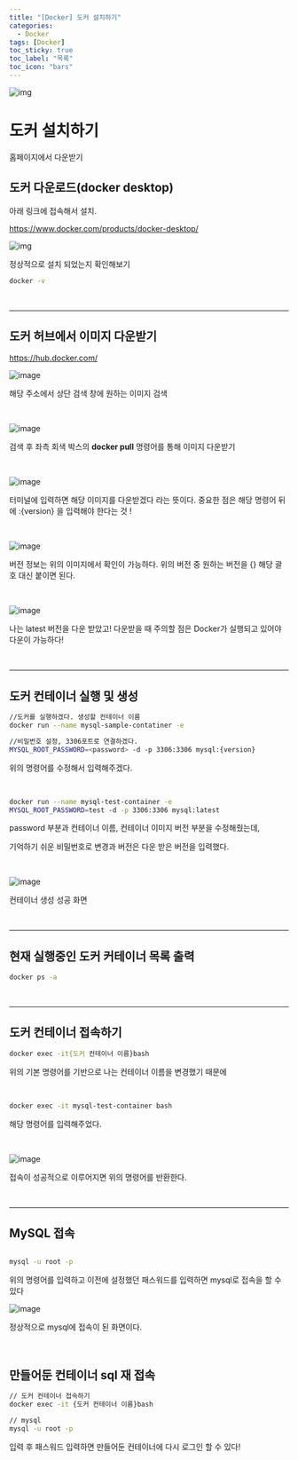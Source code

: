```yaml
---
title: "[Docker] 도커 설치하기"
categories:
  - Docker
tags: [Docker]
toc_sticky: true
toc_label: "목록"
toc_icon: "bars"
---
```


![img](https://mblogthumb-phinf.pstatic.net/MjAxNzA0MTFfMjIy/MDAxNDkxOTIwOTA0NDIz.OixMjEJC1MWVlM_jFn-ELElnHT8ueLeGYX3yxRz0fRYg.IzQlW_BpIgBUlXUlKcd1ZsZMC1LYcCc48X_Ia_aIdtog.PNG.complusblog/%EB%8F%84%EC%BB%A4.png?type=w800)

# 도커 설치하기

홈페이지에서 다운받기

## **도커 다운로드(docker desktop)**

아래 링크에 접속해서 설치.

https://www.docker.com/products/docker-desktop/

![img](https://blog.kakaocdn.net/dn/dWGUip/btr1IKu6cGy/sNDaJA7cJMVIpQmp47QBy1/img.png)

정상적으로 설치 되었는지 확인해보기

```bash
docker -v
```

<br>
<hr>

## 도커 허브에서 이미지 다운받기

https://hub.docker.com/

![image](https://github.com/solfany/solfany.github.io/assets/123814718/d0775555-00b1-433d-b584-1d07fc5aeb3e)

해당 주소에서 상단 검색 창에 원하는 이미지 검색

<br>

![image](https://github.com/solfany/solfany.github.io/assets/123814718/94483bc0-517e-4c11-8e44-66e4377010b2)

검색 후 좌측 회색 박스의 **docker pull** 명령어를 통해 이미지 다운받기

<br>

![image](https://github.com/solfany/solfany.github.io/assets/123814718/20fc5722-d5e0-4887-b2f6-b12d373aa1b4)

터미널에 입력하면 해당 이미지를 다운받겠다 라는 뜻이다.
중요한 점은 해당 명령어 뒤에 :{version} 을 입력해야 한다는 것 !

<br>

![image](https://github.com/solfany/solfany.github.io/assets/123814718/b1256c5e-bb2d-4783-ad57-284d7995ac0f)

버전 정보는 위의 이미지에서 확인이 가능하다.
위의 버전 중 원하는 버전을 {} 해당 괄호 대신 붙이면 된다.

<br>

![image](https://github.com/solfany/solfany.github.io/assets/123814718/042f8dda-c3c4-455d-8f22-20a2dbe43a16)

나는 latest 버전을 다운 받았고!
다운받을 때 주의할 점은 Docker가 실행되고 있어야 다운이 가능하다!

<br>
<hr>

## 도커 컨테이너 실행 및 생성

```bash
//도커를 실행하겠다. 생성할 컨테이너 이름
docker run --name mysql-sample-contatiner -e

//비밀번호 설정, 3306포트로 연결하겠다.
MYSQL_ROOT_PASSWORD=<password> -d -p 3306:3306 mysql:{version}
```

위의 명령어를 수정해서 입력해주겠다.

<br>

```bash
docker run --name mysql-test-container -e
MYSQL_ROOT_PASSWORD=test -d -p 3306:3306 mysql:latest
```

password 부분과 컨테이너 이름, 컨테이너 이미지 버전 부분을 수정해줬는데,

기억하기 쉬운 비밀번호로 변경과 버전은 다운 받은 버전을 입력했다.

<br>

![image](https://github.com/solfany/solfany.github.io/assets/123814718/8e038738-4d43-4b09-8751-f625a6686a04)

컨테이너 생성 성공 화면

<br>
<hr>

## 현재 실행중인 도커 커테이너 목록 출력

```bash
docker ps -a
```

<br>
<hr>

## 도커 컨테이너 접속하기

```bash
docker exec -it{도커 컨테이너 이름}bash

```

위의 기본 명령어를 기반으로 나는 컨테이너 이름을 변경했기 때문에

<br>

```bash
docker exec -it mysql-test-container bash
```

해당 명령어를 입력해주었다.

<br>

![image](https://github.com/solfany/solfany.github.io/assets/123814718/d50c3330-9e9d-4185-bf10-5447f4d51a52)

접속이 성공적으로 이루어지면 위의 명령어를 반환한다.

<br>
<hr>

## MySQL 접속

```bash

mysql -u root -p
```

위의 명령어를 입력하고 이전에 설정했던 패스워드를 입력하면 mysql로 접속을 할 수 있다

![image](https://github.com/solfany/solfany.github.io/assets/123814718/30455b2c-52a9-4e65-bc1f-d554ef61b8d0)

정상적으로 mysql에 접속이 된 화면이다.

<br>

## 만들어둔 컨테이너 sql 재 접속

```bash
// 도커 컨테이너 접속하기
docker exec -it {도커 컨테이너 이름}bash

// mysql
mysql -u root -p
```

입력 후 패스워드 입력하면 만들어둔 컨테이너에 다시 로그인 할 수 있다!
